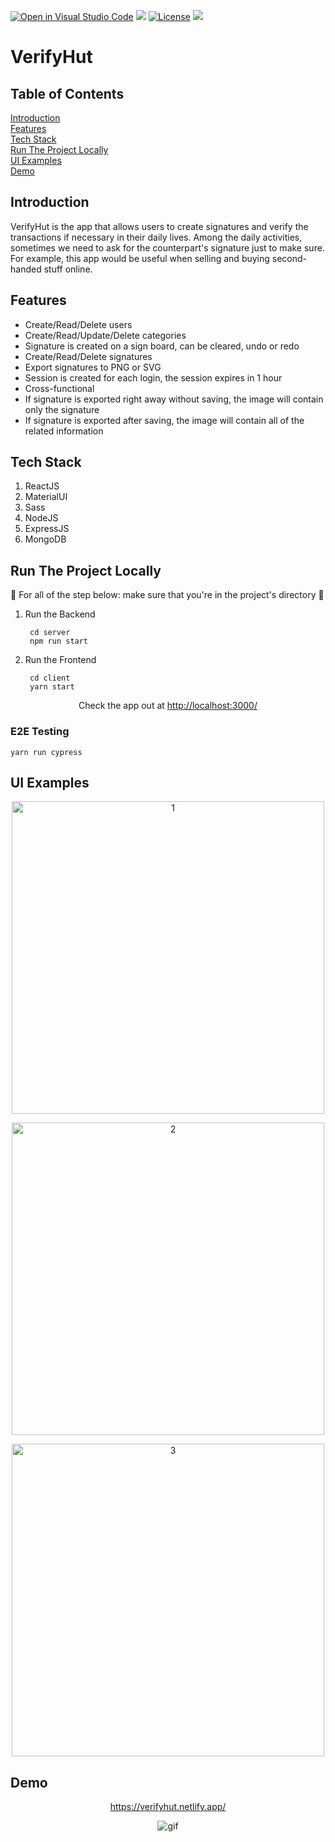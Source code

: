 [![Open in Visual Studio Code](https://open.vscode.dev/badges/open-in-vscode.svg)](https://open.vscode.dev/vincentlev/verifyhut-mern-fullstack)
![](https://img.shields.io/netlify/7b9e85c2-f681-4e34-9d44-08312640a0e5?style=flat-square)
[![License](https://img.shields.io/badge/license-MIT-orange.svg?style=flat-square)](http://opensource.org/licenses/MIT)
![](https://img.shields.io/github/issues-raw/VincentLeV/verifyhut-mern-fullstack?style=flat-square)
<br/>

# VerifyHut

## Table of Contents
[Introduction](#introduction)
<br/>
[Features](#features)
<br/>
[Tech Stack](#tech-stack)
<br/>
[Run The Project Locally](#run-the-project-locally)
<br/>
[UI Examples](#ui-examples)
<br/>
[Demo](#demo)

## Introduction
VerifyHut is the app that allows users to create signatures and verify the transactions if necessary in their daily lives. Among the daily activities, sometimes we need to ask for the counterpart's signature just to make sure. For example, this app would be useful when selling and buying second-handed stuff online.

## Features
- Create/Read/Delete users
- Create/Read/Update/Delete categories
- Signature is created on a sign board, can be cleared, undo or redo
- Create/Read/Delete signatures
- Export signatures to PNG or SVG
- Session is created for each login, the session expires in 1 hour
- Cross-functional
- If signature is exported right away without saving, the image will contain only the signature
- If signature is exported after saving, the image will contain all of the related information

## Tech Stack

1. ReactJS
2. MaterialUI
3. Sass
4. NodeJS
5. ExpressJS
6. MongoDB

## Run The Project Locally

:loudspeaker: For all of the step below: make sure that you're in the project's directory :loudspeaker:

1. Run the Backend
        
        cd server
        npm run start

2. Run the Frontend

        cd client
        yarn start

<p align="center">Check the app out at <a href="http://localhost:3000/" target="_blank">http://localhost:3000/</a></p>

### E2E Testing

    yarn run cypress

## UI Examples
<p align="center">
    <img src="https://user-images.githubusercontent.com/49280437/158251657-38ec3d25-e97c-4515-bc1a-38aab42128c1.jpg" alt="1" width="500px" />
</p>

<p align="center">
    <img src="https://user-images.githubusercontent.com/49280437/158251669-a40a6d1c-af08-44dc-88e2-0a0215587818.jpg" alt="2" width="500px" />
</p>

<p align="center">
    <img src="https://user-images.githubusercontent.com/49280437/158251677-f94c3cfd-7469-4f2d-8f74-5b18a4cc5e80.jpg" alt="3" width="500px" />
</p>

## Demo
<a href="https://verifyhut.netlify.app/" target="_blank">
    <p align="center">https://verifyhut.netlify.app/</p>
</a>

<p align="center">
    <img src="https://user-images.githubusercontent.com/49280437/158255631-64fe4556-39d3-43d2-8960-9121c3d04d33.gif" alt="gif" />
</p>